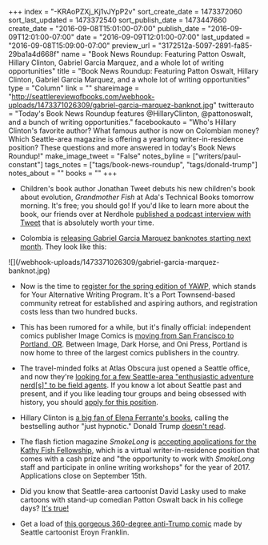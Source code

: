 +++
index = "-KRAoPZXj_Kj1vJYpP2v"
sort_create_date = 1473372060
sort_last_updated = 1473372540
sort_publish_date = 1473447660
create_date = "2016-09-08T15:01:00-07:00"
publish_date = "2016-09-09T12:01:00-07:00"
date = "2016-09-09T12:01:00-07:00"
last_updated = "2016-09-08T15:09:00-07:00"
preview_url = "3172512a-5097-2891-fa85-29ba1a4d668f"
name = "Book News Roundup: Featuring Patton Oswalt, Hillary Clinton, Gabriel Garcia Marquez, and a whole lot of writing opportunities"
title = "Book News Roundup: Featuring Patton Oswalt, Hillary Clinton, Gabriel Garcia Marquez, and a whole lot of writing opportunities"
type = "Column"
link = ""
shareimage = "http://seattlereviewofbooks.com/webhook-uploads/1473371026309/gabriel-garcia-marquez-banknot.jpg"
twitterauto = "Today's Book News Roundup features @HillaryClinton, @pattonoswalt, and a bunch of writing opportunities."
facebookauto = "Who's Hillary Clinton's favorite author? What famous author is now on Colombian money? Which Seattle-area magazine is offering a yearlong writer-in-residence position? These questions and more answered in today's Book News Roundup!"
make_image_tweet = "False"
notes_byline = ["writers/paul-constant"]
tags_notes = ["tags/book-news-roundup", "tags/donald-trump"]
notes_about = ""
books = ""
+++
* Children's book author Jonathan Tweet debuts his new children's book about evolution, *Grandmother Fish* at Ada's Technical Books tomorrow morning. It's free; you should go! If you'd like to learn more about the book, our friends over at Nerdhole [published a podcast interview with Tweet](http://www.nerdhole.org/2016/09/06/episode-70-interview-with-jonathan-tweet/) that is absolutely worth your time.

* Colombia is [releasing Gabriel Garcia Marquez banknotes starting next month](http://qz.com/774863/nobel-prize-winning-novelist-gabriel-garcia-marquez-graces-new-colombian-banknotes/). They look like this:

<p class="image">![](/webhook-uploads/1473371026309/gabriel-garcia-marquez-banknot.jpg)</p>

* Now is the time to [register for the spring edition of YAWP](http://centrum.org/spring-yawp/), which stands for Your Alternative Writing Program. It's a Port Townsend-based community retreat for established and aspiring authors, and registration costs less than two hundred bucks.

* This has been rumored for a while, but it's finally official: independent comics publisher Image Comics is [moving from San Francisco to Portland, OR](http://www.opb.org/radio/article/image-comics-to-move-to-portland/#.V89LFdewKFE.twitter). Between Image, Dark Horse, and Oni Press, Portland is now home to three of the largest comics publishers in the country.

* The travel-minded folks at Atlas Obscura just opened a Seattle office, and now they're [looking for a few Seattle-area "enthusiastic adventure nerd[s]" to be field agents](http://www.atlasobscura.com/work-with-us). If you know a lot about Seattle past and present, and if you like leading tour groups and being obsessed with history, you should [apply for this position](https://form.jotform.com/61156695254158).

* Hillary Clinton is [a big fan of Elena Ferrante's books](http://www.ew.com/article/2016/09/08/hillary-clinton-elena-ferrante?xid=entertainment-weekly_socialflow_twitter), calling the bestselling author "just hypnotic." Donald Trump [doesn't read](https://newrepublic.com/minutes/133566/donald-trump-doesnt-read-books).

* The flash fiction magazine *SmokeLong* is [accepting applications for the Kathy Fish Fellowship](http://www.smokelong.com/kathy-fish-fellowship/), which is a virtual writer-in-residence position that comes with a cash prize and "the opportunity to work with *SmokeLong* staff and participate in online writing workshops" for the year of 2017. Applications close on September 15th.

* Did you know that Seattle-area cartoonist David Lasky used to make cartoons with stand-up comedian Patton Oswalt back in his college days? [It's true!](http://flathatnews.com/2016/09/05/from-flat-hat-graphics-to-graphic-novels/)

* Get a load of [this gorgeous 360-degree anti-Trump comic](https://www.facebook.com/eroyn.franklin/posts/1251226338231771?pnref=story) made by Seattle cartoonist Eroyn Franklin.